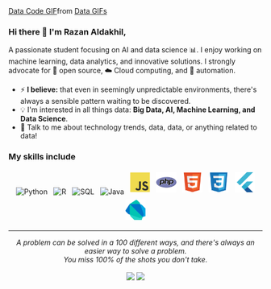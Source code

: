  <div class="tenor-gif-embed" data-postid="27290748" data-share-method="host" data-aspect-ratio="1" data-width="100%"><a href="https://tenor.com/view/data-code-coding-facts-numbers-gif-27290748">Data Code GIF</a>from <a href="https://tenor.com/search/data-gifs">Data GIFs</a></div> <script type="text/javascript" async src="https://tenor.com/embed.js"></script>

### Hi there 👋 I'm Razan Aldakhil,

A passionate student focusing on AI and data science :bar_chart:. I enjoy working on machine learning, data analytics, and innovative solutions. I strongly advocate for 📜 open source, :cloud: Cloud computing, and 🚀 automation.

- ⚡ **I believe:** that even in seemingly unpredictable environments, there's always a sensible pattern waiting to be discovered.
- :bulb: I'm interested in all things data: **Big Data, AI, Machine Learning, and Data Science**.
- 💬 Talk to me about technology trends, data, data, or anything related to data!

### My skills include

<p align="center">
	<img title="Python" alt="Python" src="https://raw.githubusercontent.com/Thomas-George-T/Thomas-George-T/master/assets/python.svg" width="40" height="40" style="vertical-align:down; margin:4px"/>
	<img title="R" alt="R" src="https://raw.githubusercontent.com/Thomas-George-T/Thomas-George-T/master/assets/r.svg" width="40" height="40" style="vertical-align:down; margin:4px"/>
	<img title="SQL" alt="SQL" src="https://raw.githubusercontent.com/Thomas-George-T/Thomas-George-T/master/assets/sql.svg" width="40" height="40" style="vertical-align:down; margin:4px"/>
	<img title="Java" alt="Java" src="https://raw.githubusercontent.com/Thomas-George-T/Thomas-George-T/master/assets/java.svg" width="40" height="40" style="vertical-align:down; margin:4px"/>
	<img title="JavaScript" alt="JavaScript" src="https://raw.githubusercontent.com/devicons/devicon/master/icons/javascript/javascript-original.svg" width="40" height="40" style="vertical-align:down; margin:4px"/>
	<img title="PHP" alt="PHP" src="https://raw.githubusercontent.com/devicons/devicon/master/icons/php/php-original.svg" width="40" height="40" style="vertical-align:down; margin:4px"/>
	<img title="HTML" alt="HTML" src="https://raw.githubusercontent.com/devicons/devicon/master/icons/html5/html5-original.svg" width="40" height="40" style="vertical-align:down; margin:4px"/>
	<img title="CSS" alt="CSS" src="https://raw.githubusercontent.com/devicons/devicon/master/icons/css3/css3-original.svg" width="40" height="40" style="vertical-align:down; margin:4px"/>
	<img title="Flutter" alt="Flutter" src="https://raw.githubusercontent.com/devicons/devicon/master/icons/flutter/flutter-original.svg" width="40" height="40" style="vertical-align:down; margin:4px"/>
	<img title="Dart" alt="Dart" src="https://raw.githubusercontent.com/devicons/devicon/master/icons/dart/dart-original.svg" width="40" height="40" style="vertical-align:down; margin:4px"/>
</p>


<hr>
<p align="center">
   <i>A problem can be solved in a 100 different ways, and there's always an easier way to solve a problem.</i>
   <br>
   <i>You miss 100% of the shots you don't take.</i>
   <br>
<br>
<a target="_blank" href="https://www.linkedin.com/in/razan-aldakhil-20254526a"><img src="https://img.shields.io/badge/-LinkedIn-0077B5?style=for-the-badge&logo=Linkedin&logoColor=white"></img></a>
<a target="_blank" href="mailto:aldrazu@gmail.com"><img src="https://img.shields.io/badge/-Gmail-D14836?style=for-the-badge&logo=Gmail&logoColor=white"></img></a>
<!-- Add other links here -->
</p>
